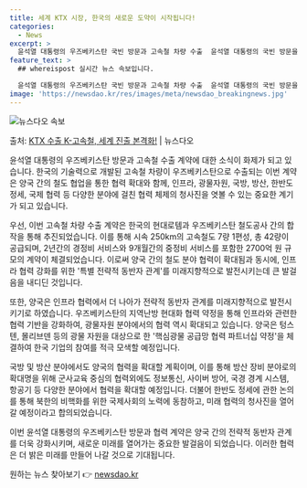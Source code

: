 ```yaml
---
title: 세계 KTX 시장, 한국의 새로운 도약이 시작됩니다!
categories:
  - News
excerpt: >
  윤석열 대통령의 우즈베키스탄 국빈 방문과 고속철 차량 수출  윤석열 대통령의 국빈 방문을 계기로 한국의 기술…
feature_text: >
  ## whereispost 실시간 뉴스 속보입니다.

  윤석열 대통령의 우즈베키스탄 국빈 방문과 고속철 차량 수출  윤석열 대통령의 국빈 방문을 계기로 한국의 기술…
image: 'https://newsdao.kr/res/images/meta/newsdao_breakingnews.jpg'
---
```


![뉴스다오 속보](https://newsdao.kr/res/images/meta/newsdao_breakingnews.jpg)

<p>출처: <a href="https://newsdao.kr/4259" rel="dofollow">KTX 수출 K-고속철, 세계 진출 본격화!</a> | 뉴스다오</p>

윤석열 대통령의 우즈베키스탄 방문과 고속철 수출 계약에 대한 소식이 화제가 되고 있습니다. 한국의 기술력으로 개발된 고속철 차량이 우즈베키스탄으로 수출되는 이번 계약은 양국 간의 철도 협업을 통한 협력 확대와 함께, 인프라, 광물자원, 국방, 방산, 한반도 정세, 국제 협력 등 다양한 분야에 걸친 협력 체제의 청사진을 엿볼 수 있는 중요한 계기가 되고 있습니다.

우선, 이번 고속철 차량 수출 계약은 한국의 현대로템과 우즈베키스탄 철도공사 간의 합작을 통해 추진되었습니다. 이를 통해 시속 250km의 고속철도 7량 1편성, 총 42량이 공급되며, 2년간의 경정비 서비스와 9개월간의 중정비 서비스를 포함한 2700억 원 규모의 계약이 체결되었습니다. 이로써 양국 간의 철도 분야 협력이 확대됨과 동시에, 인프라 협력 강화를 위한 '특별 전략적 동반자 관계'를 미래지향적으로 발전시키는데 큰 발걸음을 내디딘 것입니다.

또한, 양국은 인프라 협력에서 더 나아가 전략적 동반자 관계를 미래지향적으로 발전시키기로 하였습니다. 우즈베키스탄의 지역난방 현대화 협력 약정을 통해 인프라와 관련한 협력 기반을 강화하여, 광물자원 분야에서의 협력 역시 확대되고 있습니다. 양국은 텅스텐, 몰리브덴 등의 광물 자원을 대상으로 한 '핵심광물 공급망 협력 파트너십 약정'을 체결하여 한국 기업의 참여를 적극 모색할 예정입니다.

국방 및 방산 분야에서도 양국의 협력을 확대할 계획이며, 이를 통해 방산 장비 분야로의 확대명을 위해 군사교육 중심의 협력외에도 정보통신, 사이버 방어, 국경 경계 시스템, 항공기 등 다양한 분야에서 협력을 확대할 예정입니다. 더불어 한반도 정세에 관한 논의를 통해 북한의 비핵화를 위한 국제사회의 노력에 동참하고, 미래 협력의 청사진을 열어갈 예정이라고 합의되었습니다.

이번 윤석열 대통령의 우즈베키스탄 방문과 협력 계약은 양국 간의 전략적 동반자 관계를 더욱 강화시키며, 새로운 미래를 열어가는 중요한 발걸음이 되었습니다. 이러한 협력은 더 밝은 미래를 만들어 나갈 것으로 기대됩니다. 

원하는 뉴스 찾아보기 👉 <a href="https://newsdao.kr" rel="dofollow">newsdao.kr</a>


